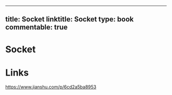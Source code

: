
---
title: Socket
linktitle: Socket
type: book
commentable: true
---

# Socket

# Links

https://www.jianshu.com/p/6cd2a5ba8953

    